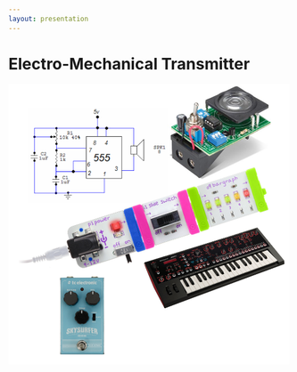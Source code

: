 ```yaml
---
layout: presentation
---
```


# [](#header-1) Electro-Mechanical Transmitter

[![](assets/img/electro-mechanical.png)](pcb)
